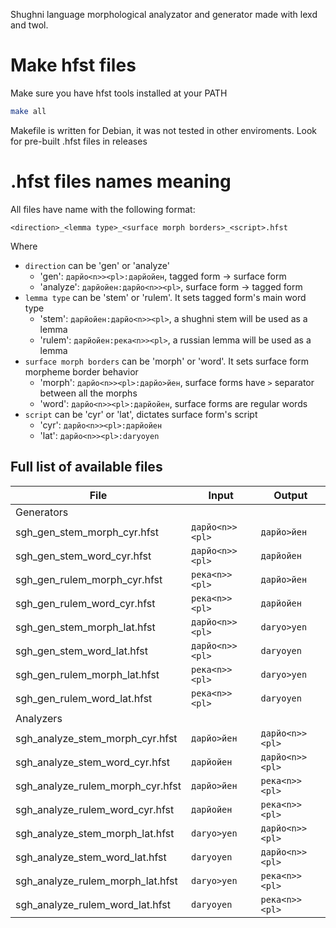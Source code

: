 Shughni language morphological analyzator and generator made with lexd and twol.

# Make hfst files
Make sure you have hfst tools installed at your PATH
```bash
make all
```
Makefile is written for Debian, it was not tested in other enviroments. Look for pre-built .hfst files in releases

# .hfst files names meaning
All files have name with the following format:
```
<direction>_<lemma type>_<surface morph borders>_<script>.hfst
```
Where
- `direction` can be 'gen' or 'analyze'
    - 'gen': `дарйо<n>><pl>:дарйойен`, tagged form -> surface form
    - 'analyze': `дарйойен:дарйо<n>><pl>`, surface form -> tagged form
- `lemma type` can be 'stem' or 'rulem'. It sets tagged form's main word type
    - 'stem': `дарйойен:дарйо<n>><pl>`, a shughni stem will be used as a lemma
    - 'rulem': `дарйойен:река<n>><pl>`, a russian lemma will be used as a lemma
- `surface morph borders` can be 'morph' or 'word'. It sets surface form morpheme border behavior
    - 'morph': `дарйо<n>><pl>:дарйо>йен`, surface forms have `>` separator between all the morphs
    - 'word': `дарйо<n>><pl>:дарйойен`, surface forms are regular words
- `script` can be 'cyr' or 'lat', dictates surface form's script
    - 'cyr': `дарйо<n>><pl>:дарйойен`
    - 'lat': `дарйо<n>><pl>:daryoyen`

## Full list of available files
|File|Input|Output|
|-|-|-|
|Generators|
|sgh_gen_stem_morph_cyr.hfst|`дарйо<n>><pl>`|`дарйо>йен`|
|sgh_gen_stem_word_cyr.hfst|`дарйо<n>><pl>`|`дарйойен`|
|sgh_gen_rulem_morph_cyr.hfst|`река<n>><pl>`|`дарйо>йен`|
|sgh_gen_rulem_word_cyr.hfst|`река<n>><pl>`|`дарйойен`|
|sgh_gen_stem_morph_lat.hfst|`дарйо<n>><pl>`|`daryo>yen`|
|sgh_gen_stem_word_lat.hfst|`дарйо<n>><pl>`|`daryoyen`|
|sgh_gen_rulem_morph_lat.hfst|`река<n>><pl>`|`daryo>yen`|
|sgh_gen_rulem_word_lat.hfst|`река<n>><pl>`|`daryoyen`|
|Analyzers|
|sgh_analyze_stem_morph_cyr.hfst|`дарйо>йен`|`дарйо<n>><pl>`|
|sgh_analyze_stem_word_cyr.hfst|`дарйойен`|`дарйо<n>><pl>`|
|sgh_analyze_rulem_morph_cyr.hfst|`дарйо>йен`|`река<n>><pl>`|
|sgh_analyze_rulem_word_cyr.hfst|`дарйойен`|`река<n>><pl>`|
|sgh_analyze_stem_morph_lat.hfst|`daryo>yen`|`дарйо<n>><pl>`|
|sgh_analyze_stem_word_lat.hfst|`daryoyen`|`дарйо<n>><pl>`|
|sgh_analyze_rulem_morph_lat.hfst|`daryo>yen`|`река<n>><pl>`|
|sgh_analyze_rulem_word_lat.hfst|`daryoyen`|`река<n>><pl>`|